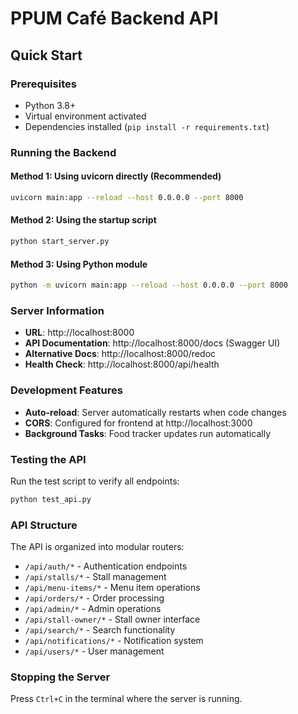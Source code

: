 # PPUM Café Backend API

## Quick Start

### Prerequisites
- Python 3.8+
- Virtual environment activated
- Dependencies installed (`pip install -r requirements.txt`)

### Running the Backend

#### Method 1: Using uvicorn directly (Recommended)
```bash
uvicorn main:app --reload --host 0.0.0.0 --port 8000
```

#### Method 2: Using the startup script
```bash
python start_server.py
```

#### Method 3: Using Python module
```bash
python -m uvicorn main:app --reload --host 0.0.0.0 --port 8000
```

### Server Information
- **URL**: http://localhost:8000
- **API Documentation**: http://localhost:8000/docs (Swagger UI)
- **Alternative Docs**: http://localhost:8000/redoc
- **Health Check**: http://localhost:8000/api/health

### Development Features
- **Auto-reload**: Server automatically restarts when code changes
- **CORS**: Configured for frontend at http://localhost:3000
- **Background Tasks**: Food tracker updates run automatically

### Testing the API
Run the test script to verify all endpoints:
```bash
python test_api.py
```

### API Structure
The API is organized into modular routers:
- `/api/auth/*` - Authentication endpoints
- `/api/stalls/*` - Stall management
- `/api/menu-items/*` - Menu item operations
- `/api/orders/*` - Order processing
- `/api/admin/*` - Admin operations
- `/api/stall-owner/*` - Stall owner interface
- `/api/search/*` - Search functionality
- `/api/notifications/*` - Notification system
- `/api/users/*` - User management

### Stopping the Server
Press `Ctrl+C` in the terminal where the server is running. 